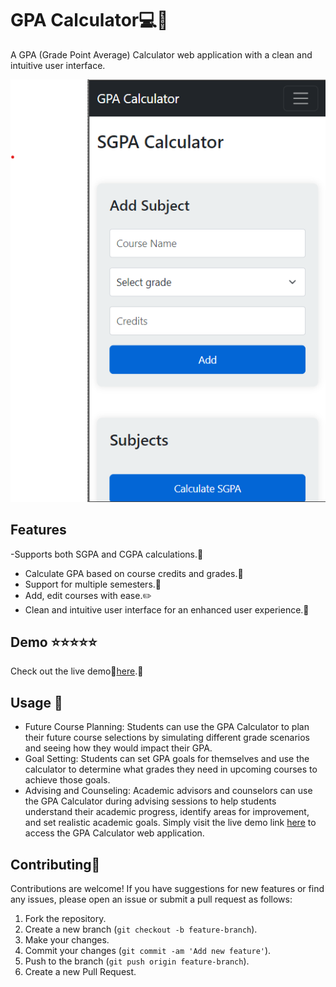 # GPA Calculator💻🚀

A GPA (Grade Point Average) Calculator web application with a clean and intuitive user interface.

![GPA Calculator Screenshot](demo/screenshot.png)

## Features
-Supports both SGPA and CGPA calculations.🧮
- Calculate GPA based on course credits and grades.💾 
- Support for multiple semesters.📅 
- Add, edit courses with ease.✏️
- Clean and intuitive user interface for an enhanced user experience.📱

## Demo ⭐️⭐️⭐️⭐️⭐️

Check out the live demo🔗[here](https://gpa-calculator81.vercel.app).🔗

## Usage 🚀
- Future Course Planning: Students can use the GPA Calculator to plan their future course selections by simulating different grade scenarios and seeing how they would impact their GPA.
- Goal Setting: Students can set GPA goals for themselves and use the calculator to determine what grades they need in upcoming courses to achieve those goals.
- Advising and Counseling: Academic advisors and counselors can use the GPA Calculator during advising sessions to help students understand their academic progress, identify areas for improvement, and set realistic academic goals.
Simply visit the live demo link [here](https://gpa-calculator81.vercel.app) to access the GPA Calculator web application.

## Contributing🤝

Contributions are welcome! If you have suggestions for new features or find any issues, please open an issue or submit a pull request as follows:

1. Fork the repository.
2. Create a new branch (`git checkout -b feature-branch`).
3. Make your changes.
4. Commit your changes (`git commit -am 'Add new feature'`).
5. Push to the branch (`git push origin feature-branch`).
6. Create a new Pull Request.

